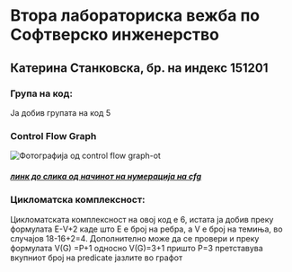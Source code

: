 # Втора лабораториска вежба по Софтверско инженерство
## Катерина Станковска, бр. на индекс 151201
### Група на код:
Ја добив групата на код 5
### Control Flow Graph
![Фотографија од control flow graph-ot](silab2_151227.drawio.png)
##### [линк до слика од начинот на нумерација на cfg](https://drive.google.com/file/d/1Ste8dxEXZWGH9noGwmbmsIPKN4s8b_kV/view?usp=sharing)

### Цикломатска комплексност:
Цикломатската комплексност на овој код е 6,
истата ја добив преку формулата Е-V+2  каде што Е е број на ребра, а V е  број на темиња, во случајов 18-16+2=4.
Дополнително може да се провери и преку формулата V(G) =P+1 односно V(G)=3+1 пришто P=3 претставува вкупниот број на predicate јазлите во графот